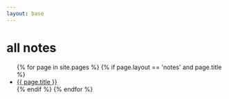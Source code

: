 ```yaml
---
layout: base
---
```


# all notes


<ul>
    {% for page in site.pages %}
        {% if page.layout == 'notes' and page.title %}
            <li><a href="{{ page.url | prepend: site.baseurl }}">{{ page.title }}</a></li>
        {% endif %}
    {% endfor %}
</ul>